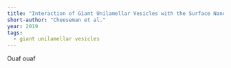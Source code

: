 ```yaml
---
title: "Interaction of Giant Unilamellar Vesicles with the Surface Nanostructures on Dragonfly Wings"
short-author: "Cheeseman et al."
year: 2019
tags:
  - giant unilamellar vesicles
---
```


Ouaf ouaf
